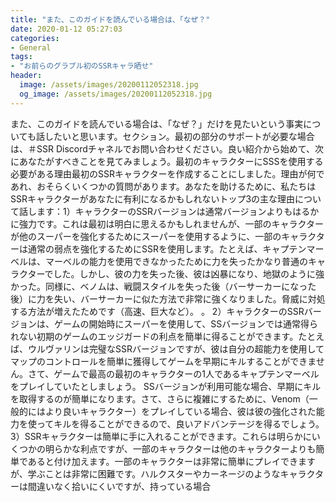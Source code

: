 ```yaml
---
title: "また、このガイドを読んでいる場合は、「なぜ？"
date: 2020-01-12 05:27:03
categories:
- General
tags:
- "お前らのグラブル初のSSRキャラ晒せ"
header:
  image: /assets/images/20200112052318.jpg
  og_image: /assets/images/20200112052318.jpg
---
```


また、このガイドを読んでいる場合は、「なぜ？」だけを見たいという事実についても話したいと思います。セクション。最初の部分のサポートが必要な場合は、＃SSR Discordチャネルでお問い合わせください。良い紹介から始めて、次にあなたがすべきことを見てみましょう。最初のキャラクターにSSSを使用する必要がある理由最初のSSRキャラクターを作成することにしました。理由が何であれ、おそらくいくつかの質問があります。あなたを助けるために、私たちはSSRキャラクターがあなたに有利になるかもしれないトップ3の主な理由について話します：1）キャラクターのSSRバージョンは通常バージョンよりもはるかに強力です。これは最初は明白に思えるかもしれませんが、一部のキャラクターが他のスーパーを強化するためにスーパーを使用するように、一部のキャラクターは通常の弱点を強化するためにSSRを使用します。たとえば、キャプテンマーベルは、マーベルの能力を使用できなかったために力を失ったかなり普通のキャラクターでした。しかし、彼の力を失った後、彼は凶暴になり、地獄のように強かった。同様に、ベノムは、戦闘スタイルを失った後（バーサーカーになった後）に力を失い、バーサーカーに似た方法で非常に強くなりました。脅威に対処する方法が増えたためです（高速、巨大など）。 。 2）キャラクターのSSRバージョンは、ゲームの開始時にスーパーを使用して、SSバージョンでは通常得られない初期のゲームのエッジガードの利点を簡単に得ることができます。たとえば、ウルヴァリンは完璧なSSRバージョンですが、彼は自分の超能力を使用してマップのコントロールを簡単に獲得してゲームを早期にキルすることができません。さて、ゲームで最高の最初のキャラクターの1人であるキャプテンマーベルをプレイしていたとしましょう。 SSバージョンが利用可能な場合、早期にキルを取得するのが簡単になります。さて、さらに複雑にするために、Venom（一般的にはより良いキャラクター）をプレイしている場合、彼は彼の強化された能力を使ってキルを得ることができるので、良いアドバンテージを得るでしょう。 3）SSRキャラクターは簡単に手に入れることができます。これらは明らかにいくつかの明らかな利点ですが、一部のキャラクターは他のキャラクターよりも簡単であると付け加えます。一部のキャラクターは非常に簡単にプレイできますが、学ぶことは非常に困難です。ハルクスターやカーネージのようなキャラクターは間違いなく拾いにくいですが、持っている場合
